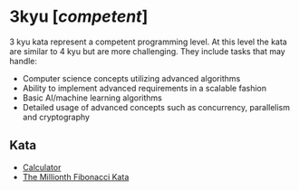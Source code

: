 # 3kyu [*competent*]
3 kyu kata represent a competent programming level. At this level the kata are similar to 4 kyu but are more challenging. They include tasks that may handle:
- Computer science concepts utilizing advanced algorithms  
- Ability to implement advanced requirements in a scalable fashion  
- Basic AI/machine learning algorithms  
- Detailed usage of advanced concepts such as concurrency, parallelism and cryptography

## Kata  

- [Calculator](https://www.codewars.com/kata/5235c913397cbf2508000048)
- [The Millionth Fibonacci Kata](https://www.codewars.com/kata/the-millionth-fibonacci-kata)
